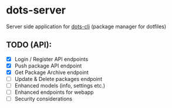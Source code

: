 # dots-server
Server side application for [dots-cli](https://github.com/alvanrahimli/dots-cli) (package manager for dotfiles)

## TODO (API):
- [x] Login / Register API endpoints
- [x] Push package API endpoint
- [x] Get Package Archive endpoint
- [ ] Update & Delete packages endpoint
- [ ] Enhanced models (info, settings etc.)
- [ ] Enhanced endpoints for webapp
- [ ] Security considerations
